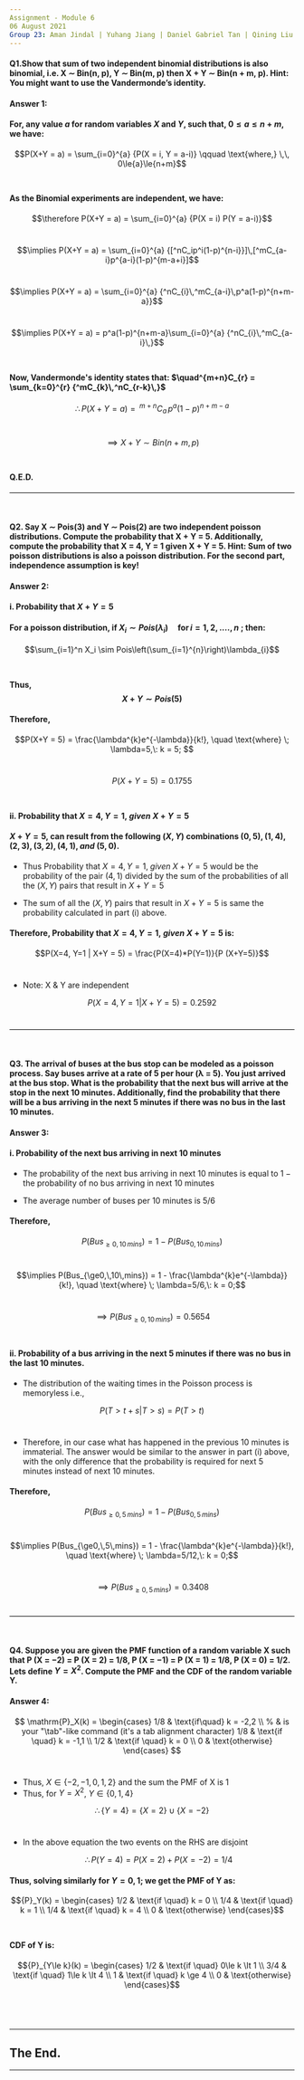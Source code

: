 ```yaml
---
Assignment - Module 6
06 August 2021
Group 23: Aman Jindal | Yuhang Jiang | Daniel Gabriel Tan | Qining Liu
---
```


#### Q1.Show that sum of two independent binomial distributions is also binomial, i.e. X ∼ Bin(n, p), Y ∼ Bin(m, p) then X + Y ∼ Bin(n + m, p). Hint: You might want to use the Vandermonde’s identity.<br>

#### Answer 1:

#### For, any value $a$ for random variables $X$ and $Y$, such that, $0\le{a}\le{n+m}$, we have:
$$P(X+Y = a) = \sum_{i=0}^{a} {P(X = i, Y = a-i)} \qquad \text{where,} \,\, 0\le{a}\le{n+m}$$ <br>

#### As the Binomial experiments are independent, we have:

$$\therefore P(X+Y = a) = \sum_{i=0}^{a} {P(X = i) P(Y = a-i)}$$ <br>

$$\implies P(X+Y = a) = \sum_{i=0}^{a} {[^nC_ip^i(1-p)^{n-i}}]\,[^mC_{a-i}p^{a-i}(1-p)^{m-a+i}]$$ <br>

$$\implies P(X+Y = a) = \sum_{i=0}^{a} {^nC_{i}\,^mC_{a-i}\,p^a(1-p)^{n+m-a}}$$ <br>

$$\implies P(X+Y = a) = p^a(1-p)^{n+m-a}\sum_{i=0}^{a} {^nC_{i}\,^mC_{a-i}\,}$$ <br>

#### Now, Vandermonde's identity states that: $\quad^{m+n}C_{r} = \sum_{k=0}^{r} {^mC_{k}\,^nC_{r-k}\,}$ <br>

$$\therefore P(X+Y = a) =\,^{m+n}C_{a}\, p^a(1-p)^{n+m-a}$$ <br>

$$\implies X+Y \sim Bin(n+m, p)  $$ <br>

#### Q.E.D.

<hr style="height:1.5px;color:black;background-color:black"><br>

#### Q2. Say X ∼ Pois(3) and Y ∼ Pois(2) are two independent poisson distributions. Compute the probability that X + Y = 5. Additionally, compute the probability that X = 4, Y = 1 given X + Y = 5. Hint: Sum of two poisson distributions is also a poisson distribution. For the second part, independence assumption is key! <br>

#### Answer 2:

#### i. Probability that $X + Y = 5$

#### For a poisson distribution, if $X_i \sim Pois(\lambda_i) \quad \text{for}\, i= 1,2,....,n \;$; then:

$$\sum_{i=1}^n X_i \sim Pois\left(\sum_{i=1}^{n}\right)\lambda_{i}$$ <br>

#### Thus, $$X+Y \sim Pois(5)$$ 

#### Therefore,

$$P(X+Y = 5) = \frac{\lambda^{k}e^{-\lambda}}{k!}, \quad \text{where} \; \lambda=5,\: k = 5; $$ <br>

$$P(X+Y = 5) = 0.1755 $$ <br>

#### ii. Probability that $X = 4, Y = 1, \; given \; X + Y = 5$

#### $X + Y = 5,$ can result from the following $(X,Y)$ combinations $(0,5), (1,4), (2,3), (3,2), (4,1), and\; (5,0).$

- Thus Probability that $X = 4, Y = 1, \; given \; X + Y = 5$ would be the probability of the pair $(4, 1)$ divided by the sum of the probabilities of all the $(X,Y)$ pairs that result in $X + Y = 5$ <br>

- The sum of all the $(X,Y)$ pairs that result in $X + Y = 5$ is same the probability calculated in part (i) above.

#### Therefore, Probability that $X = 4, Y = 1, \; given \; X + Y = 5$ is:

$$P(X=4, Y=1 | X+Y = 5) = \frac{P(X=4)*P(Y=1)}{P (X+Y=5)}$$ <br>

- Note: X & Y are independent

$$P(X=4, Y=1 | X+Y = 5) = 0.2592$$ <br>

<hr style="height:1.5px;color:black;background-color:black"><br>

#### Q3. The arrival of buses at the bus stop can be modeled as a poisson process. Say buses arrive at a rate of 5 per hour (λ = 5). You just arrived at the bus stop. What is the probability that the next bus will arrive at the stop in the next 10 minutes. Additionally, find the probability that there will be a bus arriving in the next 5 minutes if there was no bus in the last 10 minutes.<br>

#### Answer 3:

#### i. Probability of the next bus arriving in next 10 minutes

- The probability of the next bus arriving in next 10 minutes is equal to $1 - \text{the probability of no bus arriving in next 10 minutes}$ 

- The average number of buses per 10 minutes is $5/6$

#### Therefore, 

$$P(Bus_{\ge0,\,10\,mins}) = 1 - P(Bus_{0,\,10\,mins})$$ <br>

$$\implies P(Bus_{\ge0,\,10\,mins}) = 1 - \frac{\lambda^{k}e^{-\lambda}}{k!}, \quad \text{where} \; \lambda=5/6,\: k = 0;$$ <br>

$$\implies P(Bus_{\ge0,\,10\,mins}) = 0.5654$$ <br>

#### ii. Probability of a bus arriving in the next 5 minutes if there was no bus in the last 10 minutes.

- The distribution of the waiting times in the Poisson process is memoryless i.e., 

$$P(T>t+s|T>s)=P(T>t)$$ <br>

- Therefore, in our case what has happened in the previous 10 minutes is immaterial. The answer would be similar to the answer in part (i) above, with the only difference that the probability is required for next 5 minutes instead of next 10 minutes.

#### Therefore, 

$$P(Bus_{\ge0,\,5\,mins}) = 1 - P(Bus_{0,\,5\,mins})$$ <br>

$$\implies P(Bus_{\ge0,\,5\,mins}) = 1 - \frac{\lambda^{k}e^{-\lambda}}{k!}, \quad \text{where} \; \lambda=5/12,\: k = 0;$$ <br>

$$\implies P(Bus_{\ge0,\,5\,mins}) = 0.3408$$ <br>

<hr style="height:1.5px;color:black;background-color:black"><br>

#### Q4. Suppose you are given the PMF function of a random variable X such that P (X = −2) = P (X = 2) = 1/8, P (X = −1) = P (X = 1) = 1/8, P (X = 0) = 1/2. Lets define $Y = X^2$. Compute the PMF and the CDF of the random variable Y.<br>

#### Answer 4:

$$
\mathrm{P}_X(k) = \begin{cases}
    1/8 & \text{if\quad} k = -2,2 \\ % & is your "\tab"-like command (it's a tab alignment character)
    1/8 & \text{if \quad} k = -1,1 \\
    1/2 & \text{if \quad} k = 0 \\
    0 & \text{otherwise}
\end{cases}
$$ <br>

- Thus, $X \in \{-2, -1, 0, 1, 2\}$  and the sum the PMF of X is 1
- Thus, for $Y = X^2$, $Y \in \{0, 1, 4\}$

$$\therefore \{Y=4\} = \{X=2\} \cup \{X=-2\}$$ <br>

- In the above equation the two events on the RHS are disjoint
  
  $$\therefore P(Y=4) = P(X=2) + P(X=-2) = 1/4$$

#### Thus, solving similarly for $Y = 0, 1$; we get the PMF of Y as:

$${P}_Y(k) = \begin{cases}
    1/2 & \text{if \quad} k = 0 \\
    1/4 & \text{if \quad} k = 1 \\
    1/4 & \text{if \quad} k = 4 \\
    0 & \text{otherwise}
\end{cases}$$ <br>

#### CDF of Y is:

$${P}_{Y\le k}(k) = \begin{cases}
    1/2 & \text{if \quad}  0\le k \lt 1 \\ 
    3/4 & \text{if \quad}  1\le k \lt 4 \\
    1 & \text{if \quad}  k \ge 4 \\
    0 & \text{otherwise}
\end{cases}$$ <br>

<br>

---
## The End.
---


